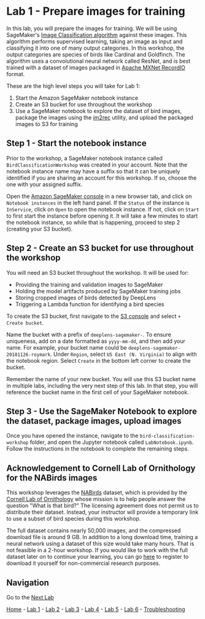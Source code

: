 # Lab 1 - Prepare images for training

In this lab, you will prepare the images for training.  We will be using SageMaker's [Image Classification algorithm](https://docs.aws.amazon.com/sagemaker/latest/dg/image-classification.html) against these images.  This algorithm performs supervised learning, taking an image as input and classifying it into one of many output categories.  In this workshop, the output categories are species of birds like Cardinal and Goldfinch.  The algorithm uses a convolutional neural network called ResNet, and is best trained with a dataset of images packaged in [Apache MXNet RecordIO](https://mxnet.incubator.apache.org/architecture/note_data_loading.html) format.  

These are the high level steps you will take for Lab 1:

1. Start the Amazon SageMaker notebook instance
2. Create an S3 bucket for use throughout the workshop
3. Use a SageMaker notebook to explore the dataset of bird images, package the images using  the [im2rec](https://mxnet.incubator.apache.org/faq/recordio.html) utility, and upload the packaged images to S3 for training

## Step 1 - Start the notebook instance

Prior to the workshop, a SageMaker notebook instance called `BirdClassificationWorkshop` was created in your account.  Note that the notebook instance name may have a suffix so that it can be uniquely identified if you are sharing an account for this workshop.  If so, choose the one with your assigned suffix.

Open the [Amazon SageMaker console](https://console.aws.amazon.com/sagemaker/) in a new browser tab, and click on `Notebook instances` in the left hand panel.  If the `Status` of the instance is `InService`, click on `Open` to open the notebook instance.  If not, click on `Start` to first start the instance before opening it.  It will take a few minutes to start the notebook instance, so while that is happening, proceed to step 2 (creating your S3 bucket).

## Step 2 - Create an S3 bucket for use throughout the workshop

You will need an S3 bucket throughout the workshop.  It will be used for:

* Providing the training and validation images to SageMaker
* Holding the model artifacts produced by SageMaker training jobs
* Storing cropped images of birds detected by DeepLens
* Triggering a Lambda function for identifying a bird species

To create the S3 bucket, first navigate to the [S3 console](https://console.aws.amazon.com/s3/home?region=us-east-1) and select `+ Create bucket`.

Name the bucket with a prefix of `deeplens-sagemaker-`.  To ensure uniqueness, add on a date formatted as `yyyy-mm-dd`, and then add your name.  For example, your bucket name could be `deeplens-sagemaker-20181126-roymark`.  Under `Region`, select `US East (N. Virginia)` to align with the notebook region.  Select `Create` in the bottom left corner to create the bucket.

Remember the name of your new bucket.  You will use this S3 bucket name in multiple labs, including the very next step of this lab.  In that step, you will reference the bucket name in the first cell of your SageMaker notebook.

## Step 3 - Use the SageMaker Notebook to explore the dataset, package images, upload images

Once you have opened the instance, navigate to the `bird-classification-workshop` folder, and open the Jupyter notebook called `LabNotebook.ipynb`.  Follow the instructions in the notebook to complete the remaining steps.

## Acknowledgement to Cornell Lab of Ornithology for the NABirds images

This workshop leverages the [NABirds]( http://dl.allaboutbirds.org/nabirds) dataset, which is provided by the [Cornell Lab of Ornithology](http://merlin.allaboutbirds.org/the-story/) whose mission is to help people answer the question "What is that bird?"  The licensing agreement does not permit us to distribute their dataset.  Instead, your instructor will provide a temporary link to use a subset of bird species during this workshop.

The full dataset contains nearly 50,000 images, and the compressed download file is around 9 GB.  In addition to a long download time, training a neural network using a dataset of this size would take many hours.  That is not feasible in a 2-hour workshop.  If you would like to work with the full dataset later on to continue your learning, you can go [here](http://dl.allaboutbirds.org/nabirds) to register to download it yourself for non-commercial research purposes.

## Navigation

Go to the [Next Lab](lab2-train-model.md)

[Home](../README.md) - [Lab 1](lab1-image-prep.md) - [Lab 2](lab2-train-model.md) - [Lab 3](lab3-host-model.md) - [Lab 4](lab4-trigger-inference-from-s3.md) - [Lab 5](lab5-deeplens-detect-and-classify.md) - [Lab 6](lab6-text-notification.md) - [Troubleshooting](troubleshooting.md)
